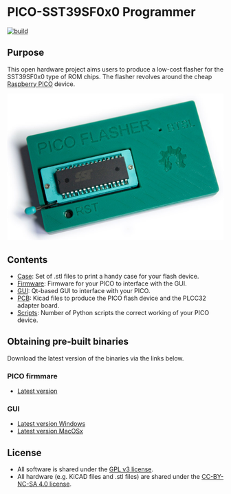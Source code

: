 # PICO-SST39SF0x0 Programmer

[![build](https://github.com/ifilot/pico-sst39sf040/actions/workflows/build.yml/badge.svg)](https://github.com/ifilot/pico-sst39sf040/actions/workflows/build.yml)

## Purpose

This open hardware project aims users to produce a low-cost flasher for the
SST39SF0x0 type of ROM chips. The flasher revolves around the cheap
[Raspberry PICO](https://www.raspberrypi.com/products/raspberry-pi-pico/) device.

![Image of the PICO Flasher device](img/pico-flasher.jpg)

## Contents

* [Case](case): Set of .stl files to print a handy case for your flash device.
* [Firmware](firmware): Firmware for your PICO to interface with the GUI.
* [GUI](gui): Qt-based GUI to interface with your PICO.
* [PCB](pcb): Kicad files to produce the PICO flash device and the PLCC32 adapter board.
* [Scripts](scripts): Number of Python scripts the correct working of your PICO
  device.

## Obtaining pre-built binaries

Download the latest version of the binaries via the links below.

### PICO firmmare 
* [Latest version](https://github.com/ifilot/pico-sst39sf040/releases/latest/download/pico-sst39sf0x0-programmer-firmware.uf2)

### GUI
* [Latest version Windows](https://github.com/ifilot/pico-sst39sf040/releases/latest/download/pico-sst39sf0x0-programmer-installer-win64.exe)
* [Latest version MacOSx](https://github.com/ifilot/pico-sst39sf040/releases/latest/download/pico-sst39sf0x0-programmer.dmg)

## License

* All software is shared under the [GPL v3 license](https://www.gnu.org/licenses/gpl-3.0).
* All hardware (e.g. KiCAD files and .stl files) are shared under the [CC-BY-NC-SA 4.0 license](https://creativecommons.org/licenses/by-nc-sa/4.0/).